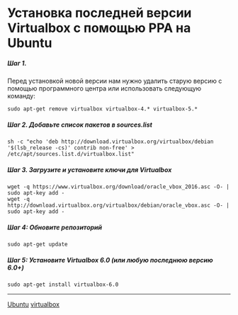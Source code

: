 # Установка последней версии Virtualbox с помощью PPA на Ubuntu

##### Шаг 1.

Перед установкой новой версии нам нужно удалить старую версию с помощью программного центра или использовать следующую команду:

```
sudo apt-get remove virtualbox virtualbox-4.* virtualbox-5.*
```

##### Шаг 2. Добавьте список пакетов в sources.list

```
sh -c "echo 'deb http://download.virtualbox.org/virtualbox/debian '$(lsb_release -cs)' contrib non-free' > /etc/apt/sources.list.d/virtualbox.list"
```

##### Шаг 3. Загрузите и установите ключи для Virtualbox

```
wget -q https://www.virtualbox.org/download/oracle_vbox_2016.asc -O- | sudo apt-key add -
wget -q http://download.virtualbox.org/virtualbox/debian/oracle_vbox.asc -O- | sudo apt-key add -
```

##### Шаг 4: Обновите репозиторий

```
sudo apt-get update
```

##### Шаг 5: Установите Virtualbox 6.0 (или любую последнюю версию 6.0+)

```
sudo apt-get install virtualbox-6.0
```



**********
[Ubuntu](/tags/Ubuntu.md)
[virtualbox](/tags/virtualbox.md)
